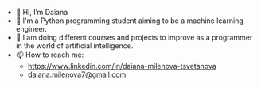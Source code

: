 - 👋 Hi, I’m Daiana
- 👀 I'm a Python programming student aiming to be a machine learning engineer.
- 🌱 I am doing different courses and projects to improve as a programmer in the world of artificial intelligence.
- 📫 How to reach me:
  - https://www.linkedin.com/in/daiana-milenova-tsvetanova
  - daiana.milenova7@gmail.com

<!---
damian75uwu/damian75uwu is a ✨ special ✨ repository because its `README.md` (this file) appears on your GitHub profile.
You can click the Preview link to take a look at your changes.
--->

